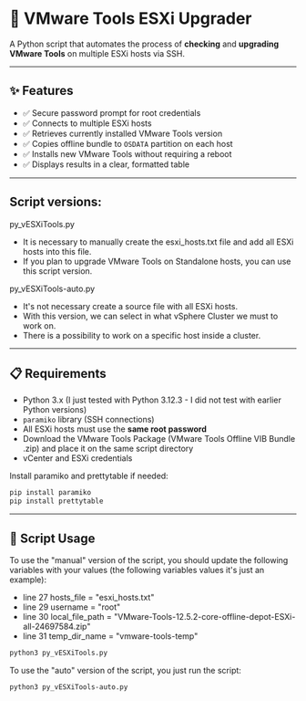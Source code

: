 # 🔧 VMware Tools ESXi Upgrader

A Python script that automates the process of **checking** and **upgrading VMware Tools** on multiple ESXi hosts via SSH.

---

## ✨ Features

- ✅ Secure password prompt for root credentials
- ✅ Connects to multiple ESXi hosts
- ✅ Retrieves currently installed VMware Tools version
- ✅ Copies offline bundle to `OSDATA` partition on each host
- ✅ Installs new VMware Tools without requiring a reboot
- ✅ Displays results in a clear, formatted table

---

## Script versions:

py_vESXiTools.py
- It is necessary to manually create the esxi_hosts.txt file and add all ESXi hosts into this file.
- If you plan to upgrade VMware Tools on Standalone hosts, you can use this script version.

py_vESXiTools-auto.py
- It's not necessary create a source file with all ESXi hosts.
- With this version, we can select in what vSphere Cluster we must to work on.
- There is a possibility to work on a specific host inside a cluster.

---

## 📋 Requirements

- Python 3.x (I just tested with Python 3.12.3 - I did not test with earlier Python versions)
- `paramiko` library (SSH connections)
- All ESXi hosts must use the **same root password**
- Download the VMware Tools Package (VMware Tools Offline VIB Bundle .zip) and place it on the same script directory
- vCenter and ESXi credentials

Install paramiko and prettytable if needed:

```bash
pip install paramiko
pip install prettytable
```

---

## 📝 Script Usage

To use the "manual" version of the script, you should update the following variables with your values (the following variables values it's just an example):

- line 27 hosts_file = "esxi_hosts.txt"
- line 29 username = "root"
- line 30 local_file_path = "VMware-Tools-12.5.2-core-offline-depot-ESXi-all-24697584.zip"
- line 31 temp_dir_name = "vmware-tools-temp"

```bash
python3 py_vESXiTools.py
```

To use the "auto" version of the script, you just run the script:

```bash
python3 py_vESXiTools-auto.py
```
